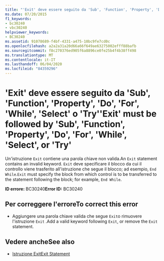 ```yaml
---
title: "'Exit' deve essere seguito da 'Sub', 'Function', 'Property', 'Do', 'For', 'While', 'Select' o 'Try'"
ms.date: 07/20/2015
f1_keywords:
- bc30240
- vbc30240
helpviewer_keywords:
- BC30240
ms.assetid: 91078689-f4bf-4331-a475-10bc9fe7cd0c
ms.openlocfilehash: a2a2a31a20d66a66f649ae63275002efff88bafb
ms.sourcegitcommit: f8c270376ed905f6a8896ce0fe25b4f4b38ff498
ms.translationtype: MT
ms.contentlocale: it-IT
ms.lasthandoff: 06/04/2020
ms.locfileid: "84359296"
---
```

# <a name="exit-must-be-followed-by-sub-function-property-do-for-while-select-or-try"></a><span data-ttu-id="8b582-102">'Exit' deve essere seguito da 'Sub', 'Function', 'Property', 'Do', 'For', 'While', 'Select' o 'Try'</span><span class="sxs-lookup"><span data-stu-id="8b582-102">'Exit' must be followed by 'Sub', 'Function', 'Property', 'Do', 'For', 'While', 'Select', or 'Try'</span></span>
<span data-ttu-id="8b582-103">Un'istruzione `Exit` contiene una parola chiave non valida.</span><span class="sxs-lookup"><span data-stu-id="8b582-103">An `Exit` statement contains an invalid keyword.</span></span> <span data-ttu-id="8b582-104">`Exit` deve specificare il blocco da cui il controllo viene trasferito all'istruzione che segue il blocco; ad esempio, `End While`.</span><span class="sxs-lookup"><span data-stu-id="8b582-104">`Exit` must specify the block from which control is to be transferred to the statement following the block; for example, `End While`.</span></span>  
  
 <span data-ttu-id="8b582-105">**ID errore:** BC30240</span><span class="sxs-lookup"><span data-stu-id="8b582-105">**Error ID:** BC30240</span></span>  
  
## <a name="to-correct-this-error"></a><span data-ttu-id="8b582-106">Per correggere l'errore</span><span class="sxs-lookup"><span data-stu-id="8b582-106">To correct this error</span></span>  
  
- <span data-ttu-id="8b582-107">Aggiungere una parola chiave valida che segue `Exit`o rimuovere l'istruzione `Exit` .</span><span class="sxs-lookup"><span data-stu-id="8b582-107">Add a valid keyword following `Exit`, or remove the `Exit` statement.</span></span>  
  
## <a name="see-also"></a><span data-ttu-id="8b582-108">Vedere anche</span><span class="sxs-lookup"><span data-stu-id="8b582-108">See also</span></span>

- [<span data-ttu-id="8b582-109">Istruzione Exit</span><span class="sxs-lookup"><span data-stu-id="8b582-109">Exit Statement</span></span>](../language-reference/statements/exit-statement.md)
